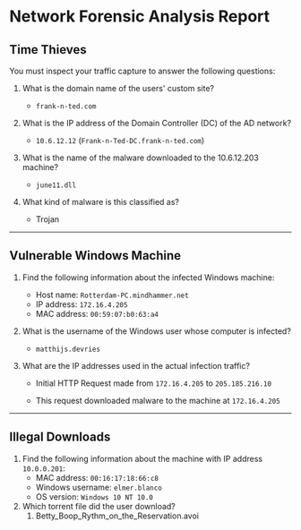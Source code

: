 # Network Forensic Analysis Report

## Time Thieves 
You must inspect your traffic capture to answer the following questions:

1. What is the domain name of the users' custom site?
   - `frank-n-ted.com`

1. What is the IP address of the Domain Controller (DC) of the AD network?
   - `10.6.12.12` (`Frank-n-Ted-DC.frank-n-ted.com`)

1. What is the name of the malware downloaded to the 10.6.12.203 machine?
   - `june11.dll`

1. What kind of malware is this classified as?
   - Trojan

---

## Vulnerable Windows Machine

1. Find the following information about the infected Windows machine:
   - Host name: `Rotterdam-PC.mindhammer.net`
   - IP address: `172.16.4.205`
   - MAC address: `00:59:07:b0:63:a4`
2. What is the username of the Windows user whose computer is infected?
   - `matthijs.devries`

1. What are the IP addresses used in the actual infection traffic?

   - Initial HTTP Request made from `172.16.4.205` to `205.185.216.10`

   - This request downloaded malware to the machine at `172.16.4.205`

---

## Illegal Downloads

1. Find the following information about the machine with IP address `10.0.0.201`:
    - MAC address: `00:16:17:18:66:c8`
    - Windows username: `elmer.blanco`
    - OS version: `Windows 10 NT 10.0`
2. Which torrent file did the user download?
    1. Betty_Boop_Rythm_on_the_Reservation.avoi